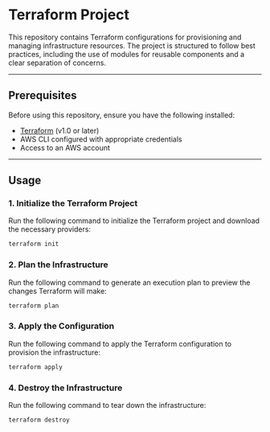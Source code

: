 # Terraform Project

This repository contains Terraform configurations for provisioning and managing infrastructure resources. The project is structured to follow best practices, including the use of modules for reusable components and a clear separation of concerns.

---

## Prerequisites

Before using this repository, ensure you have the following installed:

- [Terraform](https://www.terraform.io/downloads.html) (v1.0 or later)
- AWS CLI configured with appropriate credentials
- Access to an AWS account

---

## Usage

### 1. Initialize the Terraform Project
Run the following command to initialize the Terraform project and download the necessary providers:
```bash
terraform init

```


### 2.  Plan the Infrastructure
Run the following command to generate an execution plan to preview the changes Terraform will make:
```bash
terraform plan

```

### 3. Apply the Configuration
Run the following command to apply the Terraform configuration to provision the infrastructure:
```bash
terraform apply

```

### 4. Destroy the Infrastructure
Run the following command to tear down the infrastructure:
```bash
terraform destroy

```